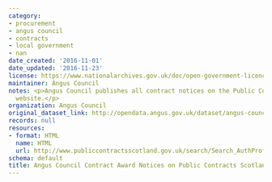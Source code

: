 ```yaml
---
category:
- procurement
- angus council
- contracts
- local government
- nan
date_created: '2016-11-01'
date_updated: '2016-11-23'
license: https://www.nationalarchives.gov.uk/doc/open-government-licence/version/3/
maintainer: Angus Council
notes: <p>Angus Council publishes all contract notices on the Public Contracts Scotland
  website.</p>
organization: Angus Council
original_dataset_link: http://opendata.angus.gov.uk/dataset/angus-council-contract-award-notices-on-public-contracts-scotland
records: null
resources:
- format: HTML
  name: HTML
  url: http://www.publiccontractsscotland.gov.uk/search/Search_AuthProfile.aspx?ID=AA00236
schema: default
title: Angus Council Contract Award Notices on Public Contracts Scotland
---
```

